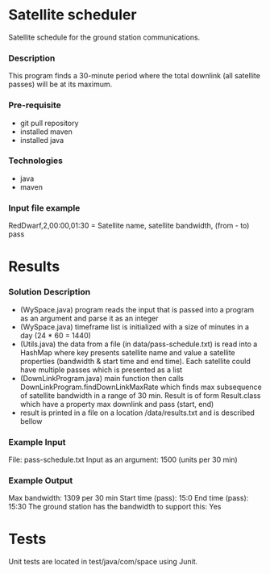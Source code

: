# Satellite scheduler
Satellite schedule for the ground station communications.

### Description
This program finds a 30-minute period where the total downlink (all satellite passes) will be at its maximum.

### Pre-requisite
- git pull repository
- installed maven
- installed java

### Technologies
- java
- maven

### Input file example
RedDwarf,2,00:00,01:30 = Satellite name, satellite bandwidth, (from - to) pass

# Results
### Solution Description
- (WySpace.java) program reads the input that is passed into a program as an argument and parse it as an integer
- (WySpace.java) timeframe list is initialized with a size of minutes in a day (24 * 60 = 1440)
- (Utils.java) the data from a file (in data/pass-schedule.txt) is read into a HashMap where key presents satellite name and value a satellite properties (bandwidth & start time and end time). Each satellite could have multiple passes which is presented as a list 
- (DownLinkProgram.java) main function then calls DownLinkProgram.findDownLinkMaxRate which finds max subsequence of satellite bandwidth in a range of 30 min. Result is of form Result.class which have a property max downlink and pass (start, end)
- result is printed in a file on a location /data/results.txt and is described bellow

### Example Input
File: pass-schedule.txt 
Input as an argument: 1500 (units per 30 min)
### Example Output
Max bandwidth: 1309 per 30 min
Start time (pass): 15:0
End time (pass): 15:30
The ground station has the bandwidth to support this: Yes

# Tests
Unit tests are located in test/java/com/space using Junit.